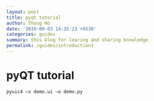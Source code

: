 ```yaml
---
layout: post
title: pyqt tutorial 
author: Thong Ho
date: '2019-09-03 14:35:23 +0530'
categories: guides
summary: this blog for learing and sharing knowledge
permalink: /guides/introduction1
---
```





# pyQT tutorial


```
pyuic4 –x demo.ui –o demo.py

```

<!-- layout: post -->
<!-- # title: pyqt tutorial 
# author: Thong Ho
# date: '2019-09-03 14:35:23 +0530'
# categories: python_programming
# summary: for learning Gui for python
# thumbnail: siteleaf.jpg
# permalink: /:categories/pyqt/ -->
